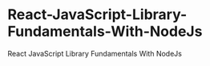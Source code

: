 # React-JavaScript-Library-Fundamentals-With-NodeJs
React JavaScript Library Fundamentals With NodeJs
